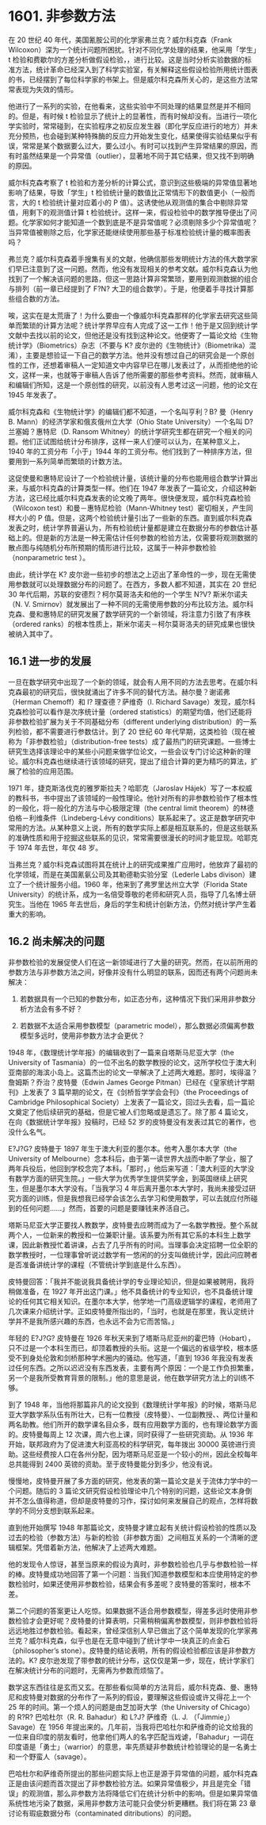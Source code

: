 # 1601. 非参数方法

在 20 世纪 40 年代，美国氰胺公司的化学家弗兰克？威尔科克森（Frank Wilcoxon）深为一个统计问题所困扰。针对不同化学处理的结果，他采用「学生」t 检验和费歇尔的方差分析做假设检验，，进行比较。这是当时分析实验数据的标准方法，统计革命已经深入到了科学实验室，有关解释这些假设检验所用统计图表的书，已经摆到了每位科学家的书架上。但是威尔科克森所关心的，是这些方法常常表现为失效的情形。

他进行了一系列的实验，在他看来，这些实验中不同处理的结果显然是并不相同的。但是，有时候 t 检验显示了统计上的显著性，而有时候却没有。当进行一项化学实验时，常常碰到，在实验程序之初反应发生器（即化学反应进行的地方）并未充分预热，也会碰到某种特殊酶的反应力开始发生变化，结果使得实验结果似乎有误，常常是某个数据要么过大，要么过小。有时可以找到产生异常结果的原因，而有时虽然结果是一个异常值（outlier），显著地不同于其它结果，但又找不到明确的原因。

威尔科克森考察了 t 检验和方差分析的计算公式，意识到这些极端的异常值显著地影响了结果，导致「学生」t 检验统计量的数值比正常情形下的数值更小（一般而言，大的 t 检验统计量对应着小的 P 值）。这诱使他从观测值的集合中剔除异常值，用剩下的观测值计算 t 检验统计。这样一来，假设检验中的数学推导便出了问题。化学家如何才能知道一个数到底是不是异常值呢？必须剔除多少个异常值呢？当异常值被剔除之后，化学家还能继续使用那些基于标准检验统计量的概率图表吗？

弗兰克？威尔科克森着手搜集有关的文献，他确信那些发明统计方法的伟大数学家们早已注意到了这一问题。然而，他没有发现相关的参考文献。威尔科克森认为他找到了一个解决该问题的思路，但这一思路计算非常繁琐，要用到观测数据的组合与排列（前一章已经提到了 F?N? 大卫的组合数学）。于是，他便着手寻找计算那些组合数的方法。

唉，这实在是太荒唐了！为什么要由一个像威尔科克森那样的化学家去研究这些简单而繁琐的计算方法呢？统计学界早应有人完成了这一工作！他于是又回到统计学文献中去找以前的论文，但他还是没有找到这种论文。他便寄了一篇论文给《生物统计学》（Biometrics）杂志（不要与 K? 皮尔逊的《生物统计》（Biometrika）混淆），主要是想验证一下自己的数学方法。他并没有想过自己的研究会是一个原创性的工作，还想着审稿人一定知道文中内容早已在哪儿发表过了，从而拒绝他的论文，这样一来，也就等于审稿人告诉了他所需要的那些参考资料。然而，就审稿人和编辑们所知，这是一个原创性的研究，以前没有人思考过这一问题，他的论文在 1945 年发表了。

威尔科克森和《生物统计学》的编辑们都不知道，一个名叫亨利？B? 曼（Henry B. Mann）的经济学家和俄亥俄州立大学（Ohio State University）一个名叫 D? 兰塞姆？惠特尼（D. Ransom Whitney）的统计学研究生都在研究一个相关的问题。他们正试图给统计分布排序，这样一来人们便可以认为，在某种意义上，1940 年的工资分布「小于」1944 年的工资分布。他们找到了一种排序方法，但要用到一系列简单而繁琐的计数方法。

这促使曼和惠特尼设计了一个检验统计量，该统计量的分布也能用组合数学计算出来，与威尔科克森的计算类型一样。他们在 1947 年发表了一篇论文，介绍这种新方法，这已经比威尔科克森发表的论文晚了两年。很快便发现，威尔科克森检验（Wilcoxon test）和曼－惠特尼检验（Mann-Whitney test）密切相关，产生同样大小的 P 值。但是，这两个检验统计量引出了一些新的东西。直到威尔科克森发表之时，统计学界普遍认为，所有检验统计量都是建立在数据分布的参数估计基础上的。但是新的方法是一种无需估计任何参数的检验方法，仅需要将观测数据的散点图与纯随机分布所预期的情形进行比较，这属于一种非参数检验（nonparametric test ）。

由此，统计学在 K? 皮尔逊一些初步的想法之上迈出了革命性的一步，现在无需使用参数就可以处理数据分布的问题了。在西方，多数人都不知道，其实在 20 世纪 30 年代后期，苏联的安德烈？柯尔莫哥洛夫和他的一个学生 N?V? 斯米尔诺夫（N. V. Smirnov）就发展出了一种不同的无需使用参数的分布比较方法。威尔科克森、曼和惠特尼的研究发展了数学研究的一个新领域，将注意力引致了有序秩（ordered ranks）的根本性质上，斯米尔诺夫－柯尔莫哥洛夫的研究成果也很快被纳入其中了。

## 16.1 进一步的发展

一旦在数学研究中出现了一个新的领域，就会有人用不同的方法去思考。在威尔科克森最初的研究后，很快就涌出了许多不同的替代方法。赫尔曼？谢诺弗（Herman Chemoff）和 I? 理查德？萨维奇（I. Richard Savage）发现，威尔科克森检验可以看作是次序统计量（ordered statistics）的期望均值，他们还能将非参数检验扩展为关于不同基础分布（different underlying distribution）的一系列检验，都不需要进行参数估计。到了 20 世纪 60 年代早期，这类检验（现在被称为「非参数检验」（distribution-free tests）成了最热门的研究课题。一些博士研究生选择该理论中的某些小问题来做学位论文，一些会议专门讨论这种新的理论。威尔科克森也继续进行该领域的研究，提出了组合计算的更为精巧的算法，扩展了检验的应用范围。

1971 年，捷克斯洛伐克的雅罗斯拉夫？哈耶克（Jaroslav Hájek）写了一本权威的教科书，书中提出了该领域的一般性理论。他针对所有的非参数检验作了根本性的一般化，将一般化的方法与中心极限定理（the central limit theorem）的林德伯格－利维条件（Lindeberg-Lévy conditions）联系起来了。这正是数学研究中常用的方法。从某种意义上说，所有的数学实际上都是相互联系的，但是这些联系的准确性质和用于挖掘这些联系的见识，常常需要很漫长的时间才能显现。哈耶克于 1974 年去世，年仅 48 岁。

当弗兰克？威尔科克森试图将其在统计上的研究成果推广应用时，他放弃了最初的化学领域，而是在美国氰氨公司及其勒德勒实验分室（Lederle Labs divison）建立了一个统计服务小组。1960 年，他来到了弗罗里达州立大学（Florida State University）的统计系，成为一名倍受尊敬的老师和研究人员，指导了几名博士研究生。当他在 1965 年去世后，身后的学生和统计创新方法，仍然对统计学产生着重大的影响。

## 16.2 尚未解决的问题

非参数检验的发展促使人们在这一新领域进行了大量的研究。然而，在以前所用的参数方法与非参数方法之间，好像并没有什么明显的联系，因而还有两个问题尚未解决：

1. 若数据具有一个已知的参数分布，如正态分布，这种情况下我们采用非参数分析方法会有多不好？

2. 若数据不太适合采用参数模型（parametric model），那么数据必须偏离参数模型多远时，使用非参数方法才会更优？

1948 年，《数理统计学年报》的编辑收到了一篇来自塔斯马尼亚大学（the University of Tasmania）的一位不出名的数学教授的论文，这所学校位于澳大利亚南部的海滨小岛上。这篇杰出的论文一举解决了上述两大难题。那时，埃得温？詹姆斯？乔治？皮特曼（Edwin James George Pitman）已经在《皇家统计学期刊》上发表了 3 篇早期的论文，在《剑桥哲学学会会刊》（the Proceedings of Cambridge Philosophical Society）上发表了一篇论文，回过头去看，后一篇论文奠定了他后续研究的基础，但是它被人们忽略或是遗忘了。除了那 4 篇论文，在向《数据统计学年报》投稿时，已经 52 岁的皮特曼没有发表过其它的著作，也没什么名气。

E?J?G? 皮特曼于 1897 年生于澳大利亚的墨尔本。他考入墨尔本大学（the University of Melbourne）念本科后，由于第一读世界大战而中断了学业，服了两年兵役后，他回到学校念完了本科。「那时，」他后来写道：「澳大利亚的大学没有数学方面的研究生院。」一些大学为优秀学生提供奖学金，到英国继续上研究生，但是墨尔本大学没有。「当我学习 4 年后离开墨尔本大学时，我尚未接受过研究方面的训练，但是我想我已经学会该怎么去学习和使用数学，可以去就应付所碰到的任何问题……」然而，首要的问题是要赚钱来养活自己。

塔斯马尼亚大学正要找人教数学，皮特曼去应聘而成为了一名数学教授。整个系就两个人，一位新来的教授和一位兼职计量。该系要为所有其它系的本科生上数学课，因此新教授忙着讲课，占去了几乎所有的时间。当理事会决定招聘一位全职的数学教授时，一位理事曾听说过数学有一悠闲的的分支叫做统计学，因此问应聘者是否准备讲统计学的课程（不管统计学到底是什么东西）。

皮特曼回答：「我并不能说我具备统计学的专业理论知识，但是如果被聘用，我将稍做准备，在 1927 年开出这门课。」他不具备统计的专业知识，也不具备统计理论的任何其它相关知识。在墨尔本大学，他学地一门高级逻辑学的课程，老师用了几次课来介绍统计学。正如皮特曼所指出的，「当时，也就是在那里，我认定统计学并不是我所感兴趣的东西，也永远不会为它而苦恼。」

年轻的 E?J?G? 皮特曼在 1926 年秋天来到了塔斯马尼亚州的霍巴特（Hobart），只不过是一个本科生而已，却顶着教授的头衔。这是一个偏远的省级学校，根本感受不到身处伦敦和剑桥那种学术圈内的骚动。他写道，「直到 1936 年我没有发表过任何东西。之所以迟迟没有东西发表，主要有两个原因：一个是工作负担繁重，另一个是我所受教育背景的限制。」他的意思是说，他在数学研究方法上的训练不够。

到了 1948 年，当他将那篇非凡的论文投到《数理统计学年报》的时候，塔斯马尼亚大学数学系队伍有所壮大，已有一位教授（皮特曼）、一位副教授、、两位计量和两名助教。他们所开的数学课名目众多，既有应用数学方面的，也有理论数学方面的。皮特曼每周上 12 次课，周六也上课，同时获得了一些研究资助。从 1936 年开始，联邦政府为了促进澳大利亚高校的科学研究，每年拨出 30000 英镑进行资助。这些经费按人口在各州分配，因为塔斯马尼亚是一个较小的州，因此全校每年总共能得到 2400 英镑的资助。至于皮特曼能分到多少，他没有说。

慢慢地，皮特曼开展了多方面的研究，他发表的第一篇论文是关于流体力学中的一个问题。随后的 3 篇论文研究假设检验理论中几个特别的问题，这些论文本身倒并不怎么值得称道，但却是皮特曼的习作，探讨如何来发展自己的观点，怎样将数学的不同分支想到联系起来。

直到他开始撰写 1948 年那篇论文，皮特曼才建立起有关统计假设检验的性质以及过去的检验（参数方法）与新的检验（非参数方面）之间相互关系的一个清晰的逻辑框架。凭借着新方法，他解决了上述两大难题。

他的发现令人惊讶，甚至当原来的假设为真时，非参数检验也几乎与参数检验一样的棒。皮特曼成功地回答了第一个问题：当我们知道参数模型和本应使用特定的参数检验时，如果还使用非参数检验，结果会有多差呢？皮特曼的答案时，根本不差。

第二个问题的答案更让人吃惊。如果数据不适合用参数模型，得差多远时使用非参数检验才会更好呢？皮特曼的计算表明，只需稍稍偏离参数模型，则非参数检验将远远地胜过参数检验。看起来，曾经深信别人早已做出了这个简单发现的化学家弗兰克？威尔科克森，似乎也是在无意中碰到了统计学中一块真正的点金石（philosopher’s stone）。皮特曼的结论表明，所有的假设检验都应该是非参数方法的。K? 皮尔逊发现了带参数的统计分布，这仅仅是第一步，现在，统计学家们在解决统计分布的问题时，无需再为参数而烦恼了。

数学这东西往往是玄而又玄。在那些看似简单的方法背后，威尔科克森、曼、惠特尼和皮特曼对数据的分布作了一系列的假设，要理解这些假设或许又得花上一个 25 年的时间。第一个烦人的问题是由芝加哥大学（the University of Chicago）的 R?R? 巴哈杜尔（R. R. Bahadur）和 L?J? 萨维奇（L. J. （「Jimmie」） Savage）在 1956 年提出来的。几年前，当我将巴哈杜尔和萨维奇的论文给我的一位来自印度的朋友看时，他拿他们两人的名字匹配当戏谑，「Bahadur」一词在印度语是「勇士」（warrior）的意思，率先质疑非参数统计检验理论的是一名勇士和一个野蛮人（savage）。

巴哈杜尔和萨维奇所提出的那些问题实际上也正是源于异常值的问题，威尔科克森正是由该问题而首次提出了非参数检验方法。如果异常值极少，并且是完全「错误」的观测值，那么非参数方法将降低它们在统计分析中的影响。但是如果异常值系统性地污染了数据，采用非参数方法可能只会使分析更糟糕。我们将在第 23 章讨论有瑕疵数据分布（contaminated ditributions）的问题。